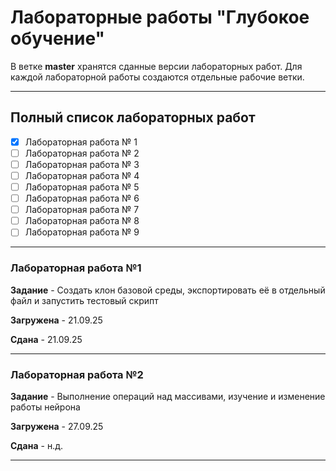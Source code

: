 # Лабораторные работы "Глубокое обучение"
В ветке **master** хранятся сданные версии лабораторных работ. Для каждой лабораторной работы создаются отдельные рабочие ветки.

---

## Полный список лабораторных работ

- [x] Лабораторная работа № 1
- [ ] Лабораторная работа № 2
- [ ] Лабораторная работа № 3
- [ ] Лабораторная работа № 4
- [ ] Лабораторная работа № 5
- [ ] Лабораторная работа № 6
- [ ] Лабораторная работа № 7
- [ ] Лабораторная работа № 8
- [ ] Лабораторная работа № 9

---

### Лабораторная работа №1

**Задание** - Создать клон базовой среды, экспортировать её в отдельный файл и запустить тестовый скрипт

**Загружена** - 21.09.25 

**Сдана** - 21.09.25

---

### Лабораторная работа №2

**Задание** - Выполнение операций над массивами, изучение и изменение работы нейрона

**Загружена** - 27.09.25 

**Сдана** - н.д.

---
